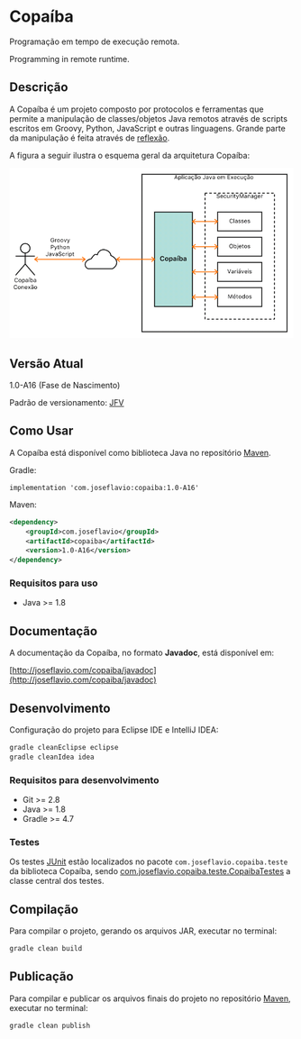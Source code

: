 # Copaíba

Programação em tempo de execução remota.

Programming in remote runtime.

## Descrição

A Copaíba é um projeto composto por protocolos e ferramentas que permite a manipulação de classes/objetos Java remotos através de scripts escritos em Groovy, Python, JavaScript e outras linguagens. Grande parte da manipulação é feita através de [reflexão](https://docs.oracle.com/javase/tutorial/reflect/).

A figura a seguir ilustra o esquema geral da arquitetura Copaíba:

<img src="projeto/EsquemaGeral.png">

## Versão Atual

1.0-A16 (Fase de Nascimento)

Padrão de versionamento: [JFV](http://joseflavio.com/jfv)

## Como Usar

A Copaíba está disponível como biblioteca Java no repositório [Maven](http://search.maven.org/#artifactdetails%7Ccom.joseflavio%7Ccopaiba%7C1.0-A16%7Cjar).

Gradle:

```
implementation 'com.joseflavio:copaiba:1.0-A16'
```

Maven:

```xml
<dependency>
    <groupId>com.joseflavio</groupId>
    <artifactId>copaiba</artifactId>
    <version>1.0-A16</version>
</dependency>
```

### Requisitos para uso

* Java >= 1.8

## Documentação

A documentação da Copaíba, no formato **Javadoc**, está disponível em:

[http://joseflavio.com/copaiba/javadoc](http://joseflavio.com/copaiba/javadoc)

## Desenvolvimento

Configuração do projeto para Eclipse IDE e IntelliJ IDEA:

```sh
gradle cleanEclipse eclipse
gradle cleanIdea idea
```

### Requisitos para desenvolvimento

* Git >= 2.8
* Java >= 1.8
* Gradle >= 4.7

### Testes

Os testes [JUnit](https://junit.org/junit4/) estão localizados no pacote `com.joseflavio.copaiba.teste` da biblioteca Copaíba, sendo [com.joseflavio.copaiba.teste.CopaibaTestes](https://github.com/joseflaviojr/copaiba/blob/master/fonte/com/joseflavio/copaiba/teste/CopaibaTestes.java) a classe central dos testes.

## Compilação

Para compilar o projeto, gerando os arquivos JAR, executar no terminal:

```sh
gradle clean build
```

## Publicação

Para compilar e publicar os arquivos finais do projeto no repositório [Maven](http://search.maven.org/#artifactdetails%7Ccom.joseflavio%7Ccopaiba%7C1.0-A16%7Cjar), executar no terminal:

```sh
gradle clean publish
```
